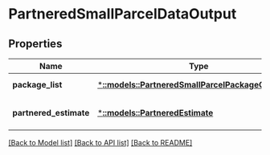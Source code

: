 # PartneredSmallParcelDataOutput

## Properties
Name | Type | Description | Notes
------------ | ------------- | ------------- | -------------
**package_list** | [***::models::PartneredSmallParcelPackageOutputList**](PartneredSmallParcelPackageOutputList.md) |  | [default to null]
**partnered_estimate** | [***::models::PartneredEstimate**](PartneredEstimate.md) |  | [optional] [default to null]

[[Back to Model list]](../README.md#documentation-for-models) [[Back to API list]](../README.md#documentation-for-api-endpoints) [[Back to README]](../README.md)


